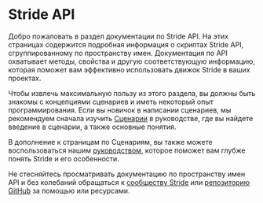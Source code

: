 ﻿# Stride API

Добро пожаловать в раздел документации по Stride API. На этих страницах содержится подробная информация о скриптах Stride API, сгруппированному по пространству имен. Документация по API охватывает методы, свойства и другую соответствующую информацию, которая поможет вам эффективно использовать движок Stride в ваших проектах.

Чтобы извлечь максимальную пользу из этого раздела, вы должны быть знакомы с концепциями сценариев и иметь некоторый опыт программирования. Если вы новичок в написании сценариев, мы рекомендуем сначала изучить [Сценарии](../manual/scripts/index.md) в руководстве, где вы найдете введение в сценарии, а также основные понятия.

В дополнение к страницам по Сценариям, вы также можете воспользоваться нашим [руководством](../manual/index.md), которое поможет вам глубже понять Stride и его особенности.

Не стесняйтесь просматривать документацию по пространству имен API и без колебаний обращаться к [сообществу Stride](https://www.stride3d.net/community/) или [репозиторию GitHub](https://github.com/stride3d/stride) за помощью или ресурсами.
